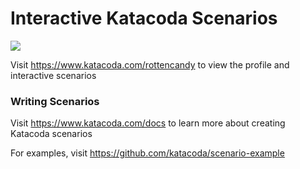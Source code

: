 # Interactive Katacoda Scenarios

[![](http://shields.katacoda.com/katacoda/rottencandy/count.svg)](https://www.katacoda.com/rottencandy "Get your profile on Katacoda.com")

Visit https://www.katacoda.com/rottencandy to view the profile and interactive scenarios

### Writing Scenarios
Visit https://www.katacoda.com/docs to learn more about creating Katacoda scenarios

For examples, visit https://github.com/katacoda/scenario-example
